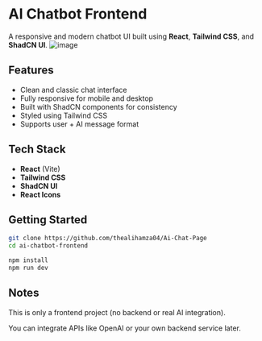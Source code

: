 #  AI Chatbot Frontend

A responsive and modern chatbot UI built using **React**, **Tailwind CSS**, and **ShadCN UI**.
![image](https://github.com/user-attachments/assets/2aaa8467-d467-4758-bc7a-b59f7b25fc58)


##  Features

-  Clean and classic chat interface  
-  Fully responsive for mobile and desktop  
-  Built with ShadCN components for consistency  
-  Styled using Tailwind CSS  
-  Supports user + AI message format  

##  Tech Stack

- **React** (Vite)  
- **Tailwind CSS**  
- **ShadCN UI**  
- **React Icons**  



## Getting Started
```bash
git clone https://github.com/thealihamza04/Ai-Chat-Page
cd ai-chatbot-frontend

npm install
npm run dev
```

##  Notes
This is only a frontend project (no backend or real AI integration).

You can integrate APIs like OpenAI or your own backend service later.
